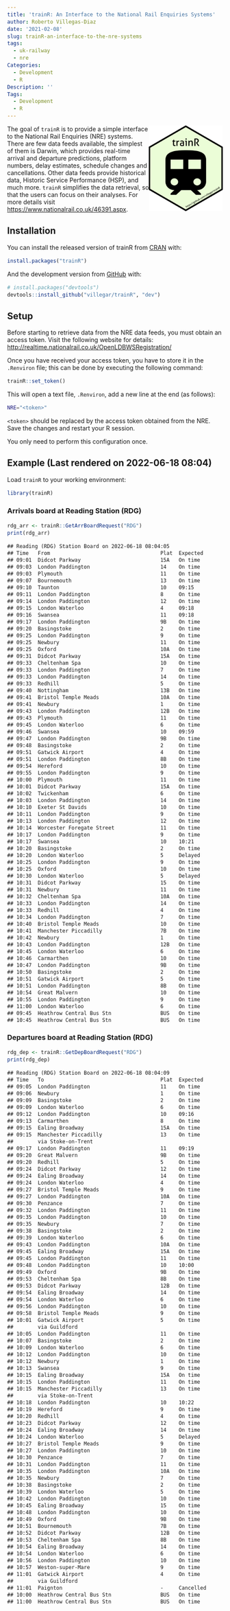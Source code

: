 ```yaml
---
title: 'trainR: An Interface to the National Rail Enquiries Systems'
author: Roberto Villegas-Diaz
date: '2021-02-08'
slug: trainR-an-interface-to-the-nre-systems
tags:
  - uk-railway
  - nre
Categories:
  - Development
  - R
Description: ''
Tags:
  - Development
  - R
---
```


<img src="https://raw.githubusercontent.com/villegar/trainR/main/inst/images/logo.png" alt="logo" align="right" height=200px/>

The goal of `trainR` is to provide a simple interface to the 
National Rail Enquiries (NRE) systems. There are few data feeds 
available, the simplest of them is Darwin, which provides real-time 
arrival and departure predictions, platform numbers, delay estimates, 
schedule changes and cancellations. Other data feeds provide historical 
data, Historic Service Performance (HSP), and much more. `trainR` 
simplifies the data retrieval, so that the users can focus on their 
analyses. For more details visit 
https://www.nationalrail.co.uk/46391.aspx.

## Installation

You can install the released version of trainR from [CRAN](https://CRAN.R-project.org) with:

``` r
install.packages("trainR")
```

And the development version from [GitHub](https://github.com/) with:

``` r
# install.packages("devtools")
devtools::install_github("villegar/trainR", "dev")
```

## Setup
Before starting to retrieve data from the NRE data feeds, you must obtain an access token. 
Visit the following website for details: http://realtime.nationalrail.co.uk/OpenLDBWSRegistration/

Once you have received your access token, you have to store it in the `.Renviron` file; this can be 
done by executing the following command:


```r
trainR::set_token()
```

This will open a text file, `.Renviron`, add a new line at the end (as follows):

```bash
NRE="<token>"
```

`<token>` should be replaced by the access token obtained from the NRE. Save the changes and restart 
your R session.

You only need to perform this configuration once.

## Example (Last rendered on 2022-06-18 08:04)

Load `trainR` to your working environment:

```r
library(trainR)
```

### Arrivals board at Reading Station (RDG)


```r
rdg_arr <- trainR::GetArrBoardRequest("RDG")
print(rdg_arr)
```

```
## Reading (RDG) Station Board on 2022-06-18 08:04:05
## Time   From                                    Plat  Expected
## 09:01  Didcot Parkway                          15A   On time
## 09:03  London Paddington                       14    On time
## 09:03  Plymouth                                11    On time
## 09:07  Bournemouth                             13    On time
## 09:10  Taunton                                 10    09:15
## 09:11  London Paddington                       8     On time
## 09:14  London Paddington                       12    On time
## 09:15  London Waterloo                         4     09:18
## 09:16  Swansea                                 11    09:18
## 09:17  London Paddington                       9B    On time
## 09:20  Basingstoke                             2     On time
## 09:25  London Paddington                       9     On time
## 09:25  Newbury                                 11    On time
## 09:25  Oxford                                  10A   On time
## 09:31  Didcot Parkway                          15A   On time
## 09:33  Cheltenham Spa                          10    On time
## 09:33  London Paddington                       7     On time
## 09:33  London Paddington                       14    On time
## 09:33  Redhill                                 5     On time
## 09:40  Nottingham                              13B   On time
## 09:41  Bristol Temple Meads                    10A   On time
## 09:41  Newbury                                 1     On time
## 09:43  London Paddington                       12B   On time
## 09:43  Plymouth                                11    On time
## 09:45  London Waterloo                         6     On time
## 09:46  Swansea                                 10    09:59
## 09:47  London Paddington                       9B    On time
## 09:48  Basingstoke                             2     On time
## 09:51  Gatwick Airport                         4     On time
## 09:51  London Paddington                       8B    On time
## 09:54  Hereford                                10    On time
## 09:55  London Paddington                       9     On time
## 10:00  Plymouth                                11    On time
## 10:01  Didcot Parkway                          15A   On time
## 10:02  Twickenham                              6     On time
## 10:03  London Paddington                       14    On time
## 10:10  Exeter St Davids                        10    On time
## 10:11  London Paddington                       9     On time
## 10:13  London Paddington                       12    On time
## 10:14  Worcester Foregate Street               11    On time
## 10:17  London Paddington                       9     On time
## 10:17  Swansea                                 10    10:21
## 10:20  Basingstoke                             2     On time
## 10:20  London Waterloo                         5     Delayed
## 10:25  London Paddington                       9     On time
## 10:25  Oxford                                  10    On time
## 10:30  London Waterloo                         5     Delayed
## 10:31  Didcot Parkway                          15    On time
## 10:31  Newbury                                 11    On time
## 10:32  Cheltenham Spa                          10A   On time
## 10:33  London Paddington                       14    On time
## 10:33  Redhill                                 4     On time
## 10:34  London Paddington                       7     On time
## 10:40  Bristol Temple Meads                    10    On time
## 10:41  Manchester Piccadilly                   7B    On time
## 10:42  Newbury                                 1     On time
## 10:43  London Paddington                       12B   On time
## 10:45  London Waterloo                         6     On time
## 10:46  Carmarthen                              10    On time
## 10:47  London Paddington                       9B    On time
## 10:50  Basingstoke                             2     On time
## 10:51  Gatwick Airport                         5     On time
## 10:51  London Paddington                       8B    On time
## 10:54  Great Malvern                           10    On time
## 10:55  London Paddington                       9     On time
## 11:00  London Waterloo                         6     On time
## 09:45  Heathrow Central Bus Stn                BUS   On time
## 10:45  Heathrow Central Bus Stn                BUS   On time
```

### Departures board at Reading Station (RDG)


```r
rdg_dep <- trainR::GetDepBoardRequest("RDG")
print(rdg_dep)
```

```
## Reading (RDG) Station Board on 2022-06-18 08:04:09
## Time   To                                      Plat  Expected
## 09:05  London Paddington                       11    On time
## 09:06  Newbury                                 1     On time
## 09:09  Basingstoke                             2     On time
## 09:09  London Waterloo                         6     On time
## 09:12  London Paddington                       10    09:16
## 09:13  Carmarthen                              8     On time
## 09:15  Ealing Broadway                         15A   On time
## 09:15  Manchester Piccadilly                   13    On time
##        via Stoke-on-Trent                      
## 09:17  London Paddington                       11    09:19
## 09:20  Great Malvern                           9B    On time
## 09:20  Redhill                                 5     On time
## 09:24  Didcot Parkway                          12    On time
## 09:24  Ealing Broadway                         14    On time
## 09:24  London Waterloo                         4     On time
## 09:27  Bristol Temple Meads                    9     On time
## 09:27  London Paddington                       10A   On time
## 09:30  Penzance                                7     On time
## 09:32  London Paddington                       11    On time
## 09:35  London Paddington                       10    On time
## 09:35  Newbury                                 7     On time
## 09:38  Basingstoke                             2     On time
## 09:39  London Waterloo                         6     On time
## 09:43  London Paddington                       10A   On time
## 09:45  Ealing Broadway                         15A   On time
## 09:45  London Paddington                       11    On time
## 09:48  London Paddington                       10    10:00
## 09:49  Oxford                                  9B    On time
## 09:53  Cheltenham Spa                          8B    On time
## 09:53  Didcot Parkway                          12B   On time
## 09:54  Ealing Broadway                         14    On time
## 09:54  London Waterloo                         6     On time
## 09:56  London Paddington                       10    On time
## 09:58  Bristol Temple Meads                    9     On time
## 10:01  Gatwick Airport                         5     On time
##        via Guildford                           
## 10:05  London Paddington                       11    On time
## 10:07  Basingstoke                             2     On time
## 10:09  London Waterloo                         6     On time
## 10:12  London Paddington                       10    On time
## 10:12  Newbury                                 1     On time
## 10:13  Swansea                                 9     On time
## 10:15  Ealing Broadway                         15A   On time
## 10:15  London Paddington                       11    On time
## 10:15  Manchester Piccadilly                   13    On time
##        via Stoke-on-Trent                      
## 10:18  London Paddington                       10    10:22
## 10:19  Hereford                                9     On time
## 10:20  Redhill                                 4     On time
## 10:23  Didcot Parkway                          12    On time
## 10:24  Ealing Broadway                         14    On time
## 10:24  London Waterloo                         5     Delayed
## 10:27  Bristol Temple Meads                    9     On time
## 10:27  London Paddington                       10    On time
## 10:30  Penzance                                7     On time
## 10:31  London Paddington                       11    On time
## 10:35  London Paddington                       10A   On time
## 10:35  Newbury                                 7     On time
## 10:38  Basingstoke                             2     On time
## 10:39  London Waterloo                         5     On time
## 10:42  London Paddington                       10    On time
## 10:45  Ealing Broadway                         15    On time
## 10:48  London Paddington                       10    On time
## 10:49  Oxford                                  9B    On time
## 10:51  Bournemouth                             7B    On time
## 10:52  Didcot Parkway                          12B   On time
## 10:53  Cheltenham Spa                          8B    On time
## 10:54  Ealing Broadway                         14    On time
## 10:54  London Waterloo                         6     On time
## 10:56  London Paddington                       10    On time
## 10:57  Weston-super-Mare                       9     On time
## 11:01  Gatwick Airport                         4     On time
##        via Guildford                           
## 11:01  Paignton                                -     Cancelled
## 10:00  Heathrow Central Bus Stn                BUS   On time
## 11:00  Heathrow Central Bus Stn                BUS   On time
```
